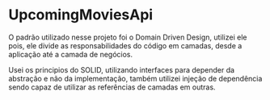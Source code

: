 # UpcomingMoviesApi

O padrão utilizado nesse projeto foi o Domain Driven Design, utilizei ele pois, ele divide as responsabilidades do código em camadas, desde a aplicação até a camada de negócios.

Usei os principios do SOLID, utilizando interfaces para depender da abstração e não da implementação, também utilizei injeção de dependência sendo capaz de utilizar as referências de camadas em outras.

